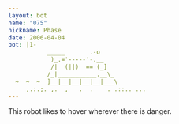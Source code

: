 ```yaml
---
layout: bot
name: "075"
nickname: Phase
date: 2006-04-04
bot: |1-
           _____       .-o             
            )_.='-----'-.__            
            /|  (||)  == (_]           
           /_|___________.__\_         
  ~  ~  ~  ]__|__|__|__|__|___\        
     ,.:.;. ,.  ,   .  .    . .::.. ...
---
```

This robot likes to hover wherever there is danger.